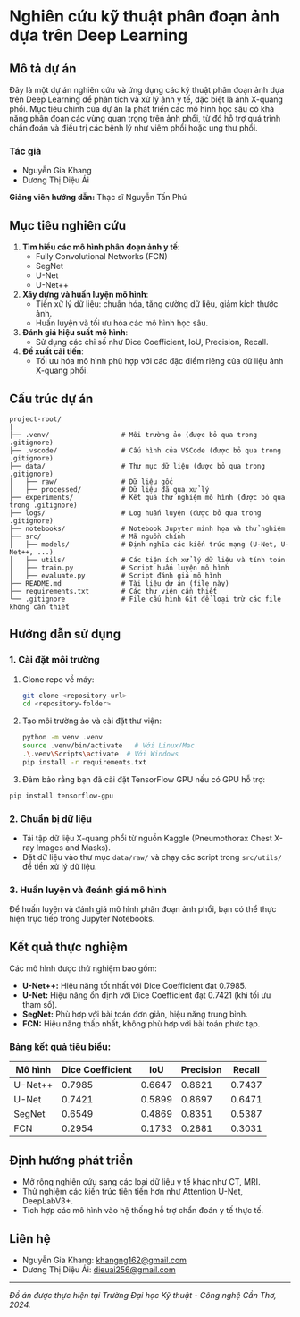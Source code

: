 # Nghiên cứu kỹ thuật phân đoạn ảnh dựa trên Deep Learning

## Mô tả dự án

Đây là một dự án nghiên cứu và ứng dụng các kỹ thuật phân đoạn ảnh dựa trên Deep Learning để phân tích và xử lý ảnh y tế, đặc biệt là ảnh X-quang phổi. Mục tiêu chính của dự án là phát triển các mô hình học sâu có khả năng phân đoạn các vùng quan trọng trên ảnh phổi, từ đó hỗ trợ quá trình chẩn đoán và điều trị các bệnh lý như viêm phổi hoặc ung thư phổi.

### **Tác giả**
- Nguyễn Gia Khang
- Dương Thị Diệu Ái

**Giảng viên hướng dẫn:** Thạc sĩ Nguyễn Tấn Phú

## Mục tiêu nghiên cứu
1. **Tìm hiểu các mô hình phân đoạn ảnh y tế**:
   - Fully Convolutional Networks (FCN)
   - SegNet
   - U-Net
   - U-Net++
2. **Xây dựng và huấn luyện mô hình**:
   - Tiền xử lý dữ liệu: chuẩn hóa, tăng cường dữ liệu, giảm kích thước ảnh.
   - Huấn luyện và tối ưu hóa các mô hình học sâu.
3. **Đánh giá hiệu suất mô hình**:
   - Sử dụng các chỉ số như Dice Coefficient, IoU, Precision, Recall.
4. **Đề xuất cải tiến**:
   - Tối ưu hóa mô hình phù hợp với các đặc điểm riêng của dữ liệu ảnh X-quang phổi.

## Cấu trúc dự án

```
project-root/
|
├── .venv/                  # Môi trường ảo (được bỏ qua trong .gitignore)
├── .vscode/                # Cấu hình của VSCode (được bỏ qua trong .gitignore)
├── data/                   # Thư mục dữ liệu (được bỏ qua trong .gitignore)
│   ├── raw/                # Dữ liệu gốc
│   ├── processed/          # Dữ liệu đã qua xử lý
├── experiments/            # Kết quả thử nghiệm mô hình (được bỏ qua trong .gitignore)
├── logs/                   # Log huấn luyện (được bỏ qua trong .gitignore)
├── notebooks/              # Notebook Jupyter minh họa và thử nghiệm
├── src/                    # Mã nguồn chính
│   ├── models/             # Định nghĩa các kiến trúc mạng (U-Net, U-Net++, ...)
│   ├── utils/              # Các tiện ích xử lý dữ liệu và tính toán
│   ├── train.py            # Script huấn luyện mô hình
│   ├── evaluate.py         # Script đánh giá mô hình
├── README.md               # Tài liệu dự án (file này)
├── requirements.txt        # Các thư viện cần thiết
└── .gitignore              # File cấu hình Git để loại trừ các file không cần thiết
```

## Hướng dẫn sử dụng

### **1. Cài đặt môi trường**

1. Clone repo về máy:
   ```bash
   git clone <repository-url>
   cd <repository-folder>
   ```

2. Tạo môi trường ảo và cài đặt thư viện:
   ```bash
   python -m venv .venv
   source .venv/bin/activate   # Với Linux/Mac
   .\.venv\Scripts\activate  # Với Windows
   pip install -r requirements.txt
   ```

3. Đảm bảo rằng bạn đã cài đặt TensorFlow GPU nếu có GPU hỗ trợ:
 ```bash
 pip install tensorflow-gpu
 ```


### **2. Chuẩn bị dữ liệu**
- Tải tập dữ liệu X-quang phổi từ nguồn Kaggle (Pneumothorax Chest X-ray Images and Masks).
- Đặt dữ liệu vào thư mục `data/raw/` và chạy các script trong `src/utils/` để tiền xử lý dữ liệu.

### **3. Huấn luyện và đeánh giá mô hình**

Để huấn luyện và đánh giá mô hình phân đoạn ảnh phổi, bạn có thể thực hiện trực tiếp trong Jupyter Notebooks.

## Kết quả thực nghiệm

Các mô hình được thử nghiệm bao gồm:
- **U-Net++:** Hiệu năng tốt nhất với Dice Coefficient đạt 0.7985.
- **U-Net:** Hiệu năng ổn định với Dice Coefficient đạt 0.7421 (khi tối ưu tham số).
- **SegNet:** Phù hợp với bài toán đơn giản, hiệu năng trung bình.
- **FCN:** Hiệu năng thấp nhất, không phù hợp với bài toán phức tạp.

### **Bảng kết quả tiêu biểu:**
| Mô hình  | Dice Coefficient | IoU   | Precision | Recall |
|----------|------------------|-------|-----------|--------|
| U-Net++  | 0.7985           | 0.6647| 0.8621    | 0.7437 |
| U-Net    | 0.7421           | 0.5899| 0.8697    | 0.6471 |
| SegNet   | 0.6549           | 0.4869| 0.8351    | 0.5387 |
| FCN      | 0.2954           | 0.1733| 0.2881    | 0.3031 |

## Định hướng phát triển
- Mở rộng nghiên cứu sang các loại dữ liệu y tế khác như CT, MRI.
- Thử nghiệm các kiến trúc tiên tiến hơn như Attention U-Net, DeepLabV3+.
- Tích hợp các mô hình vào hệ thống hỗ trợ chẩn đoán y tế thực tế.

## Liên hệ
- Nguyễn Gia Khang: [khangng162@gmail.com](mailto:khangng162@gmail.com)
- Dương Thị Diệu Ái: [dieuai256@gmail.com](mailto:dieuai256@gmail.com)

---
*Đồ án được thực hiện tại Trường Đại học Kỹ thuật - Công nghệ Cần Thơ, 2024.*
